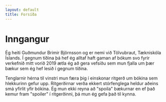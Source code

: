 ```yaml
---
layout: default
title: Forsíða
---
```

# Inngangur
Ég heiti Guðmundur Brimir Björnsson og er nemi við Tölvubraut, Tækniskóla Íslands. Í gegnum tíðina þá hef ég alltaf haft gaman af bókum svo fyrir verkefnið mitt vorið 2019 ætla ég að gera vefsíðu sem mun fjalla um þær bækur sem ég hef lesið í gegnum tíðina.

Tenglarnir hérna til vinstri mun færa þig í einskonar ritgerð um bókina sem hlekkurinn gefur upp. Ritgerðirnar verða ekkert stórfenglega heldur aðeins smá yfirlit yfir bókina. Ég mun ekki reyna að "spoila" bækurnar en ef það kemur fram "spoiler" í ritgerðinni, þá mun ég gefa það til kynna.